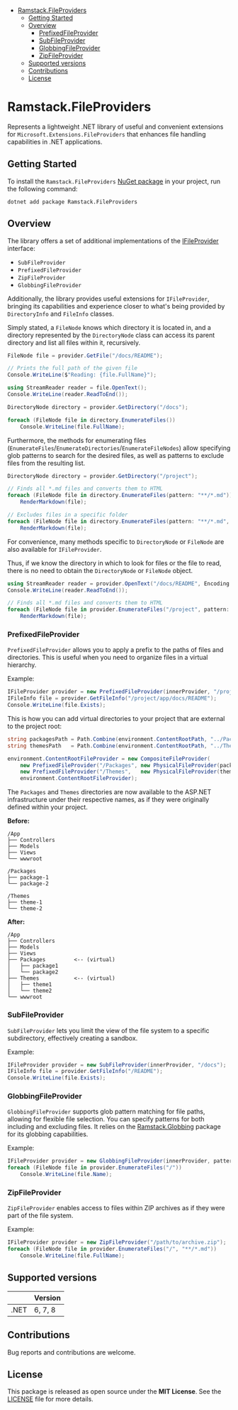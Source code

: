 <!-- TOC -->
* [Ramstack.FileProviders](#ramstackfileproviders)
  * [Getting Started](#getting-started)
  * [Overview](#overview)
    * [PrefixedFileProvider](#prefixedfileprovider)
    * [SubFileProvider](#subfileprovider)
    * [GlobbingFileProvider](#globbingfileprovider)
    * [ZipFileProvider](#zipfileprovider)
  * [Supported versions](#supported-versions)
  * [Contributions](#contributions)
  * [License](#license)
<!-- TOC -->

# Ramstack.FileProviders

Represents a lightweight .NET library of useful and convenient extensions for `Microsoft.Extensions.FileProviders`
that enhances file handling capabilities in .NET applications.

## Getting Started

To install the `Ramstack.FileProviders` [NuGet package](https://www.nuget.org/packages/Ramstack.FileProviders)
in your project, run the following command:
```console
dotnet add package Ramstack.FileProviders
```

## Overview

The library offers a set of additional implementations of the [IFileProvider](https://learn.microsoft.com/en-us/dotnet/api/microsoft.extensions.fileproviders.ifileprovider)
interface:
- `SubFileProvider`
- `PrefixedFileProvider`
- `ZipFileProvider`
- `GlobbingFileProvider`

Additionally, the library provides useful extensions for `IFileProvider`, bringing its capabilities and experience
closer to what's being provided by `DirectoryInfo` and `FileInfo` classes.

Simply stated, a `FileNode` knows which directory it is located in, and a directory represented
by the `DirectoryNode` class can access its parent directory and list all files within it, recursively.

```csharp
FileNode file = provider.GetFile("/docs/README");

// Prints the full path of the given file
Console.WriteLine($"Reading: {file.FullName}");

using StreamReader reader = file.OpenText();
Console.WriteLine(reader.ReadToEnd());
```

```csharp
DirectoryNode directory = provider.GetDirectory("/docs");

foreach (FileNode file in directory.EnumerateFiles())
    Console.WriteLine(file.FullName);
```

Furthermore, the methods for enumerating files (`EnumerateFiles`/`EnumerateDirectories`/`EnumerateFileNodes`)
allow specifying glob patterns to search for the desired files, as well as patterns to exclude files
from the resulting list.
```csharp
DirectoryNode directory = provider.GetDirectory("/project");

// Finds all *.md files and converts them to HTML
foreach (FileNode file in directory.EnumerateFiles(pattern: "**/*.md"))
    RenderMarkdown(file);

// Excludes files in a specific folder
foreach (FileNode file in directory.EnumerateFiles(pattern: "**/*.md", exclude: "vendors/**"))
    RenderMarkdown(file);
```
For convenience, many methods specific to `DirectoryNode` or `FileNode` are also available for `IFileProvider`.

Thus, if we know the directory in which to look for files or the file to read, there is no need to obtain the
`DirectoryNode` or `FileNode` object.

```csharp
using StreamReader reader = provider.OpenText("/docs/README", Encoding.UTF8);
Console.WriteLine(reader.ReadToEnd());

// Finds all *.md files and converts them to HTML
foreach (FileNode file in provider.EnumerateFiles("/project", pattern: "**/*.md"))
    RenderMarkdown(file);
```

### PrefixedFileProvider

`PrefixedFileProvider` allows you to apply a prefix to the paths of files and directories.
This is useful when you need to organize files in a virtual hierarchy.

Example:
```csharp
IFileProvider provider = new PrefixedFileProvider(innerProvider, "/project/app");
IFileInfo file = provider.GetFileInfo("/project/app/docs/README");
Console.WriteLine(file.Exists);
```

This is how you can add virtual directories to your project that are external to the project root:
```csharp
string packagesPath = Path.Combine(environment.ContentRootPath, "../Packages");
string themesPath   = Path.Combine(environment.ContentRootPath, "../Themes");

environment.ContentRootFileProvider = new CompositeFileProvider(
    new PrefixedFileProvider("/Packages", new PhysicalFileProvider(packagesPath)),
    new PrefixedFileProvider("/Themes",   new PhysicalFileProvider(themesPath)),
    environment.ContentRootFileProvider);
```
The `Packages` and `Themes` directories are now available to the ASP.NET infrastructure under their respective names,
as if they were originally defined within your project.

**Before:**
```
/App
├── Controllers
├── Models
├── Views
└── wwwroot

/Packages
├── package-1
└── package-2

/Themes
├── theme-1
└── theme-2
```

**After:**
```
/App
├── Controllers
├── Models
├── Views
├── Packages         <-- (virtual)
│   ├── package1
│   └── package2
├── Themes           <-- (virtual)
│   ├── theme1
│   └── theme2
└── wwwroot
```

### SubFileProvider
`SubFileProvider` lets you limit the view of the file system to a specific subdirectory, effectively creating a sandbox.

Example:
```csharp
IFileProvider provider = new SubFileProvider(innerProvider, "/docs");
IFileInfo file = provider.GetFileInfo("/README");
Console.WriteLine(file.Exists);
```

### GlobbingFileProvider
`GlobbingFileProvider` supports glob pattern matching for file paths, allowing for flexible file selection.
You can specify patterns for both including and excluding files.
It relies on the [Ramstack.Globbing](https://www.nuget.org/packages/Ramstack.Globbing) package for its globbing capabilities.

Example:
```csharp
IFileProvider provider = new GlobbingFileProvider(innerProvider, patterns: ["**/*.txt", "docs/*.md" ], excludes: ["**/README.md"]);
foreach (FileNode file in provider.EnumerateFiles("/"))
    Console.WriteLine(file.Name);
```

### ZipFileProvider
`ZipFileProvider` enables access to files within ZIP archives as if they were part of the file system.

Example:
```csharp
IFileProvider provider = new ZipFileProvider("/path/to/archive.zip");
foreach (FileNode file in provider.EnumerateFiles("/", "**/*.md"))
    Console.WriteLine(file.FullName);
```

## Supported versions

|      | Version |
|------|---------|
| .NET | 6, 7, 8 |

## Contributions

Bug reports and contributions are welcome.

## License
This package is released as open source under the **MIT License**. See the [LICENSE](LICENSE) file for more details.
